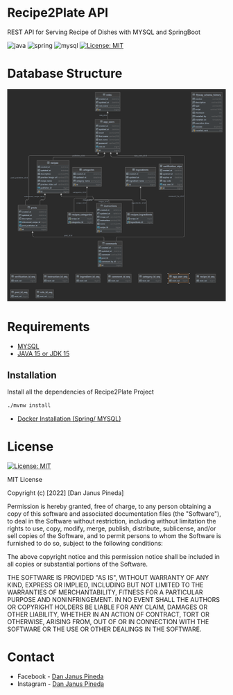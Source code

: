 # Recipe2Plate API

REST API for Serving Recipe of Dishes with MYSQL and SpringBoot

![java](https://img.shields.io/badge/Java-ED8B00?style=for-the-badge&logo=java&logoColor=white)
![spring](https://img.shields.io/badge/Spring-6DB33F?style=for-the-badge&logo=spring&logoColor=white)
![mysql](https://img.shields.io/badge/MySQL-00000F?style=for-the-badge&logo=mysql&logoColor=white)
[![License: MIT](https://img.shields.io/badge/License-MIT-yellow.svg)](https://opensource.org/licenses/MIT)


# Database Structure

![Database Structure](https://github.com/iamdan-boop/Recipe2Plate-Api/blob/main/src/main/resources/database_structure.png)




# Requirements

* [MYSQL](https://www.mysql.com/)
* [JAVA 15 or JDK 15](https://www.oracle.com/java/technologies/javase/jdk15-archive-downloads.html)



## Installation

Install all the dependencies of Recipe2Plate Project

```bash
./mvnw install
```

* [Docker Installation (Spring/ MYSQL)](https://ilkerguldali.medium.com/1-4-lets-create-a-spring-boot-app-with-mysql-docker-docker-compose-8acaee3a2c4d)


# License

[![License: MIT](https://img.shields.io/badge/License-MIT-yellow.svg)](https://opensource.org/licenses/MIT)

MIT License

Copyright (c) [2022] [Dan Janus Pineda]

Permission is hereby granted, free of charge, to any person obtaining a copy
of this software and associated documentation files (the "Software"), to deal
in the Software without restriction, including without limitation the rights
to use, copy, modify, merge, publish, distribute, sublicense, and/or sell
copies of the Software, and to permit persons to whom the Software is
furnished to do so, subject to the following conditions:

The above copyright notice and this permission notice shall be included in all
copies or substantial portions of the Software.

THE SOFTWARE IS PROVIDED "AS IS", WITHOUT WARRANTY OF ANY KIND, EXPRESS OR
IMPLIED, INCLUDING BUT NOT LIMITED TO THE WARRANTIES OF MERCHANTABILITY,
FITNESS FOR A PARTICULAR PURPOSE AND NONINFRINGEMENT. IN NO EVENT SHALL THE
AUTHORS OR COPYRIGHT HOLDERS BE LIABLE FOR ANY CLAIM, DAMAGES OR OTHER
LIABILITY, WHETHER IN AN ACTION OF CONTRACT, TORT OR OTHERWISE, ARISING FROM,
OUT OF OR IN CONNECTION WITH THE SOFTWARE OR THE USE OR OTHER DEALINGS IN THE
SOFTWARE.


# Contact

* Facebook - [Dan Janus Pineda](https://www.facebook.com/imnotdanwtf)
* Instagram - [Dan Janus Pineda](https://www.instagram.com/imnotdan/)
